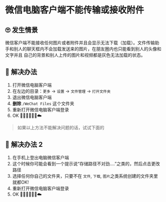 # 微信电脑客户端不能传输或接收附件

## :roll_eyes: 发生情景
微信客户端不能接收任何图片或者附件并且会显示无法下载（加载）。文件传输助手和别人的聊天框内不会加载发送来的图片，在朋友圈内也只能看到别人的头像和文字并且
自己的背景和别人上传的图片和视频都是灰色无法加载的状态。

## :poop: 解决办法
1. 打开微信电脑客户端
2. 在左边的目录：`更多` -> `设置` -> `文件管理` -> `打开文件夹`
3. 退出微信电脑客户端
4. **删除** `/WeChat Files` 这个文件夹
5. 重新打开微信电脑客户端登录
6. OK  :kneeling_man::walking_man::running_man::cloud:

> 如果以上方法不能解决问题的话，试试下面的
## :poop: 解决办法 2
1. 在手机上登出电脑微信客户端
2. 这个时候你可能会看到一个提示说“存储路径不对劲....”之类的，然后点击更改路径
3. 选择任何你自己的文件夹，只要不在 `文件`, `下载`, `图片`之类系统创建的文件夹里就都OK!
5. 重新打开微信电脑客户端登录
6. OK  :kneeling_man::walking_man::running_man::cloud:
